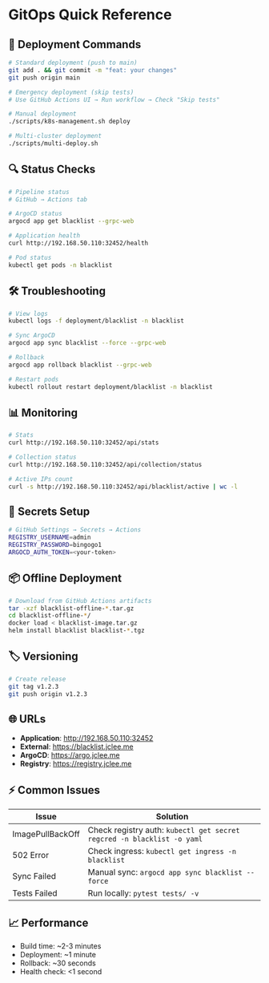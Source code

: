 # GitOps Quick Reference

## 🚀 Deployment Commands

```bash
# Standard deployment (push to main)
git add . && git commit -m "feat: your changes"
git push origin main

# Emergency deployment (skip tests)
# Use GitHub Actions UI → Run workflow → Check "Skip tests"

# Manual deployment
./scripts/k8s-management.sh deploy

# Multi-cluster deployment
./scripts/multi-deploy.sh
```

## 🔍 Status Checks

```bash
# Pipeline status
# GitHub → Actions tab

# ArgoCD status
argocd app get blacklist --grpc-web

# Application health
curl http://192.168.50.110:32452/health

# Pod status
kubectl get pods -n blacklist
```

## 🛠️ Troubleshooting

```bash
# View logs
kubectl logs -f deployment/blacklist -n blacklist

# Sync ArgoCD
argocd app sync blacklist --force --grpc-web

# Rollback
argocd app rollback blacklist --grpc-web

# Restart pods
kubectl rollout restart deployment/blacklist -n blacklist
```

## 📊 Monitoring

```bash
# Stats
curl http://192.168.50.110:32452/api/stats

# Collection status
curl http://192.168.50.110:32452/api/collection/status

# Active IPs count
curl -s http://192.168.50.110:32452/api/blacklist/active | wc -l
```

## 🔐 Secrets Setup

```bash
# GitHub Settings → Secrets → Actions
REGISTRY_USERNAME=admin
REGISTRY_PASSWORD=bingogo1
ARGOCD_AUTH_TOKEN=<your-token>
```

## 📦 Offline Deployment

```bash
# Download from GitHub Actions artifacts
tar -xzf blacklist-offline-*.tar.gz
cd blacklist-offline-*/
docker load < blacklist-image.tar.gz
helm install blacklist blacklist-*.tgz
```

## 🏷️ Versioning

```bash
# Create release
git tag v1.2.3
git push origin v1.2.3
```

## 🌐 URLs

- **Application**: http://192.168.50.110:32452
- **External**: https://blacklist.jclee.me
- **ArgoCD**: https://argo.jclee.me
- **Registry**: https://registry.jclee.me

## ⚡ Common Issues

| Issue | Solution |
|-------|----------|
| ImagePullBackOff | Check registry auth: `kubectl get secret regcred -n blacklist -o yaml` |
| 502 Error | Check ingress: `kubectl get ingress -n blacklist` |
| Sync Failed | Manual sync: `argocd app sync blacklist --force` |
| Tests Failed | Run locally: `pytest tests/ -v` |

## 📈 Performance

- Build time: ~2-3 minutes
- Deployment: ~1 minute
- Rollback: ~30 seconds
- Health check: <1 second